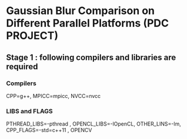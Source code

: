 # Gaussian Blur Comparison on Different Parallel Platforms (PDC PROJECT)

## Stage 1 : following compilers and libraries are required 
### Compilers
CPP=g++, MPICC=mpicc, NVCC=nvcc

### LIBS and FLAGS
PTHREAD_LIBS=-pthread , OPENCL_LIBS=-lOpenCL, OTHER_LINS=-lm, CPP_FLAGS=-std=c++11 , OPENCV
